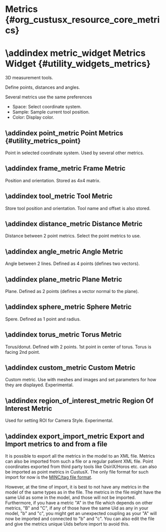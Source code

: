 Metrics {#org_custusx_resource_core_metrics}
===================

\addindex metric_widget
Metrics Widget {#utility_widgets_metrics}
===========================================================

3D measurement tools.

Define points, distances and angles.

Several metrics use the same preferences

* Space: Select coordinate system.
* Sample: Sample current tool position.
* Color: Display color.


\addindex point_metric
Point Metrics {#utility_metrics_point}
-----------------------------------------------------------
Point in selected coordinate system. Used by several other metrics.

\addindex frame_metric
Frame Metric
-----------------------------------------------------------
Position and orientation. Stored as 4x4 matrix.

\addindex tool_metric
Tool Metric
-----------------------------------------------------------
Store tool position and orientation. Tool name and offset is also stored.

\addindex distance_metric
Distance Metric
-----------------------------------------------------------
Distance between 2 point metrics. Select the point metrics to use.

\addindex angle_metric
Angle Metric
-----------------------------------------------------------
Angle between 2 lines. Defined as 4 points (defines two vectors).

\addindex plane_metric
Plane Metric
-----------------------------------------------------------
Plane. Defined as 2 points (defines a vector normal to the plane).

\addindex sphere_metric
Sphere Metric
-----------------------------------------------------------
Spere. Defined as 1 point and radius.

\addindex torus_metric
Torus Metric
-----------------------------------------------------------
Torus/donut. Defined with 2 points. 1st point in center of torus. Torus is facing 2nd point.

\addindex custom_metric
Custom Metric
-----------------------------------------------------------
Custom metric. Use with meshes and images and set parameters for how they are displayed. Experimental.

\addindex region_of_interest_metric
Region Of Interest Metric
-----------------------------------------------------------
Used for setting ROI for Camera Style. Experimental.

\addindex export_import_metric
Export and Import metrics to and from a file
-----------------------------------------------------------
It is possible to export all the metrics in the model to an XML file.
Metrics can also be imported from such a file or a regular patient XML file. Point coordinates exported from third
party tools like OsiriX/Horos etc. can also be imported as point metrics in CustusX. The only file format for such import for now
is the [MINC/tag file format](https://en.wikibooks.org/wiki/MINC/SoftwareDevelopment/Tag_file_format_reference).

However, at the time of import, it is best to not have any metrics in the model of the same types as in the file.
The metrics in the file might have the same Uid as some in the model, and those will not be imported.
Furthermore, if you have a metric "A" in the file which depends on other metrics, "B" and "C",
if any of those have the same Uid as any in your model, "b" and "c",
you might get an unexpected coupling as your "A" will now be imported and connected to "b" and "c".
You can also edit the file and give the metrics unique Uids before import to avoid this.
